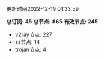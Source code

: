 更新时间2022-12-19 01:33:59

**总订阅: 45**
**总节点: 865**
**有效节点: 245**
- v2ray节点: 227
- ss节点: 14
- trojan节点: 4

